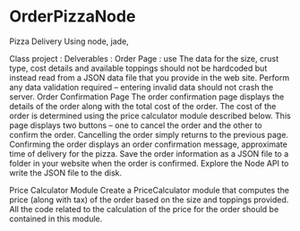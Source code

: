 # OrderPizzaNode
Pizza Delivery Using node, jade,

Class project : 
Delverables :
        Order Page : use The data for the size, crust type, cost details and available toppings should not be hardcoded but instead read from a JSON data file that you provide in the web site. Perform any data validation required – entering invalid data should not crash the server.
        Order Confirmation Page 
The order confirmation page displays the details of the order along with the total cost of the order. The cost of the order is determined using the price calculator module described below. This page displays two buttons – one to cancel the order and the other to confirm the order. Cancelling the order simply returns to the previous page. Confirming the order displays an order confirmation message, approximate time of delivery for the pizza. Save the order information as a JSON file to a folder in your website when the order is confirmed. Explore the Node API to write the JSON file to the disk.

Price Calculator Module
Create a PriceCalculator module that computes the price (along with tax) of the order based on the size and toppings provided. All the code related to the calculation of the price for the order should be contained in this module.
